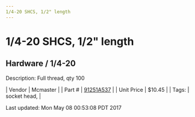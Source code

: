 ```yaml
---
1/4-20 SHCS, 1/2" length
---
```


# 1/4-20 SHCS, 1/2" length
## Hardware / 1/4-20
Description: 	Full thread, qty 100 

| Vendor | Mcmaster | 
| Part # | [91251A537](https://www.mcmaster.com/#91251A537) | 
| Unit Price | $10.45 | 
| Tags: | socket head,  | 

Last updated: Mon May 08 00:53:08 PDT 2017